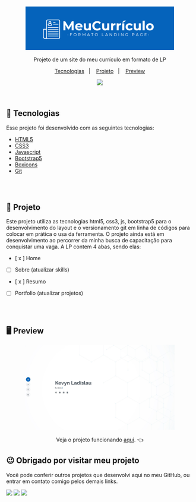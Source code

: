 <p align="center">
  <img alt="Logo Prime Video" src="./assets/img/logo.png" width="400px" />
</p>
<p align="center">
Projeto de um site do meu currículo em formato de LP 
</p>
<p align="center">
  <a href="#-tecnologias">Tecnologias</a>&nbsp;&nbsp;&nbsp;|&nbsp;&nbsp;&nbsp;
  <a href="#-projeto">Projeto</a>&nbsp;&nbsp;&nbsp;|&nbsp;&nbsp;&nbsp;
  <a href="#-preview">Preview</a>
</p>
<p align="center"><img src="http://img.shields.io/static/v1?label=STATUS&message=EM%20DESENVOLVIMENTO&color=GREEN&style=for-the-badge"/>
</p>

<br>

## 🚀 Tecnologias
Esse projeto foi desenvolvido com as seguintes tecnologias:
- [HTML5](https://html.com/)
- [CSS3](https://developer.mozilla.org/pt-BR/docs/Web/CSS)
- [Javascript](https://www.javascript.com)
- [Bootstrap5](https://getbootstrap.com)
- [Boxicons](https://boxicons.com)
- [Git](https://git-scm.com)

<br>
<br>

## 📖 Projeto
Este projeto utiliza as tecnologias html5, css3, js, bootstrap5 para o desenvolvimento do layout e o versionamento git em linha de códigos para colocar em prática o usa da ferramenta</b>. O projeto ainda está em desenvolvimento ao percorrer da minha busca de capacitação para conquistar uma vaga. A LP contem 4 abas, sendo elas:
- [ x ] Home
- [ ] Sobre (atualizar skills)
- [ x ] Resumo
- [ ] Portfolio (atualizar projetos)
<br>
<br>


## 🖥 Preview
<p align="center">
  <img alt="Preview do projeto desenvolvido." src="./assets/img/preview.jpg" width="80%">
</p>
<p align="center">
Veja o projeto funcionando <a href="https://kevynfirst.github.io/site-curriculo/
">aqui</a>. 👈
<br>

## 😉 Obrigado por visitar meu projeto
<p>Você pode conferir outros projetos que desenvolvi aqui no meu GitHub, ou entrar em contato comigo pelos demais links.</p>

<a href = "mailto:kevynfirst@gmail.com"><img src="https://img.shields.io/badge/-Gmail-%23333?style=for-the-badge&logo=gmail&logoColor=white" target="_blank"></a>
<a href="https://instagram.com/kevynfirst" target="_blank"><img src="https://img.shields.io/badge/-Instagram-%23E4405F?style=for-the-badge&logo=instagram&logoColor=white" target="_blank"></a>
<a href="https://www.linkedin.com/in/kevynfirst" target="_blank"><img src="https://img.shields.io/badge/-LinkedIn-%230077B5?style=for-the-badge&logo=linkedin&logoColor=white" target="blank"></a>
